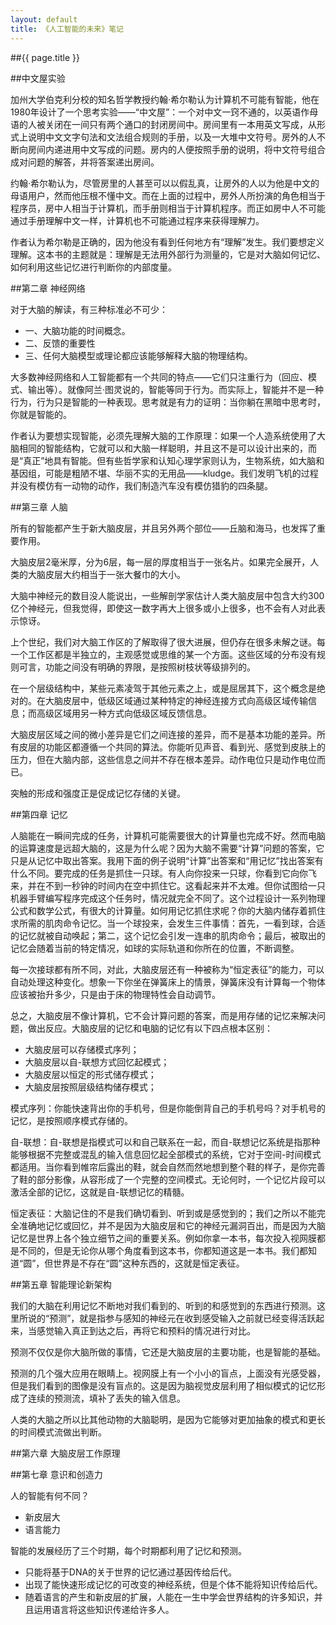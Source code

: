 ```yaml
---
layout: default
title: 《人工智能的未来》笔记
---
```


##{{ page.title }}

##中文屋实验

加州大学伯克利分校的知名哲学教授约翰·希尔勒认为计算机不可能有智能，他在1980年设计了一个思考实验——“中文屋”：一个对中文一窍不通的，以英语作母语的人被关闭在一间只有两个通口的封闭房间中。房间里有一本用英文写成，从形式上说明中文文字句法和文法组合规则的手册，以及一大堆中文符号。房外的人不断向房间内递进用中文写成的问题。房内的人便按照手册的说明，将中文符号组合成对问题的解答，并将答案递出房间。

约翰·希尔勒认为，尽管房里的人甚至可以以假乱真，让房外的人以为他是中文的母语用户，然而他压根不懂中文。而在上面的过程中，房外人所扮演的角色相当于程序员，房中人相当于计算机，而手册则相当于计算机程序。而正如房中人不可能通过手册理解中文一样，计算机也不可能通过程序来获得理解力。

作者认为希尔勒是正确的，因为他没有看到任何地方有“理解”发生。我们要想定义理解。这本书的主题就是：理解是无法用外部行为测量的，它是对大脑如何记忆、如何利用这些记忆进行判断你的内部度量。

##第二章 神经网络

对于大脑的解读，有三种标准必不可少：

- 一、大脑功能的时间概念。
- 二、反馈的重要性
- 三、任何大脑模型或理论都应该能够解释大脑的物理结构。

大多数神经网络和人工智能都有一个共同的特点——它们只注重行为（回应、模式、输出等）。就像阿兰·图灵说的，智能等同于行为。而实际上，智能并不是一种行为，行为只是智能的一种表现。思考就是有力的证明：当你躺在黑暗中思考时，你就是智能的。

作者认为要想实现智能，必须先理解大脑的工作原理：如果一个人造系统使用了大脑相同的智能结构，它就可以和大脑一样聪明，并且这不是可以设计出来的，而是“真正”地具有智能。但有些哲学家和认知心理学家则认为，生物系统，如大脑和基因组，可能是粗陋不堪、华丽不实的无用品——kludge。我们发明飞机的过程并没有模仿有一动物的动作，我们制造汽车没有模仿猎豹的四条腿。

##第三章 人脑

所有的智能都产生于新大脑皮层，并且另外两个部位——丘脑和海马，也发挥了重要作用。

大脑皮层2毫米厚，分为6层，每一层的厚度相当于一张名片。如果完全展开，人类的大脑皮层大约相当于一张大餐巾的大小。

大脑中神经元的数目没人能说出，一些解剖学家估计人类大脑皮层中包含大约300亿个神经元，但我觉得，即使这一数字再大上很多或小上很多，也不会有人对此表示惊讶。

上个世纪，我们对大脑工作区的了解取得了很大进展，但仍存在很多未解之谜。每一个工作区都是半独立的，主观感觉或思维的某一个方面。这些区域的分布没有规则可言，功能之间没有明确的界限，是按照树枝状等级排列的。

在一个层级结构中，某些元素凌驾于其他元素之上，或是屈居其下，这个概念是绝对的。在大脑皮层中，低级区域通过某种特定的神经连接方式向高级区域传输信息；而高级区域用另一种方式向低级区域反馈信息。

大脑皮层区域之间的微小差异是它们之间连接的差异，而不是基本功能的差异。所有皮层的功能区都遵循一个共同的算法。你能听见声音、看到光、感觉到皮肤上的压力，但在大脑内部，这些信息之间并不存在根本差异。动作电位只是动作电位而已。

突触的形成和强度正是促成记忆存储的关键。

##第四章 记忆

人脑能在一瞬间完成的任务，计算机可能需要很大的计算量也完成不好。然而电脑的运算速度是远超大脑的，这是为什么呢？因为大脑不需要“计算”问题的答案，它只是从记忆中取出答案。我用下面的例子说明“计算”出答案和“用记忆”找出答案有什么不同。要完成的任务是抓住一只球。有人向你投来一只球，你看到它向你飞来，并在不到一秒钟的时间内在空中抓住它。这看起来并不太难。但你试图给一只机器手臂编写程序完成这个任务时，情况就完全不同了。这个过程设计一系列物理公式和数学公式，有很大的计算量。如何用记忆抓住求呢？你的大脑内储存着抓住求所需的肌肉命令记忆。当一个球投来，会发生三件事情：首先，一看到球，合适的记忆就被自动唤起；第二，这个记忆会引发一连串的肌肉命令；最后，被取出的记忆会随着当前的特定情况，如球的实际轨道和你所在的位置，不断调整。

每一次接球都有所不同，对此，大脑皮层还有一种被称为“恒定表征”的能力，可以自动处理这种变化。想象一下你坐在弹簧床上的情景，弹簧床没有计算每一个物体应该被抬升多少，只是由于床的物理特性会自动调节。

总之，大脑皮层不像计算机，它不会计算问题的答案，而是用存储的记忆来解决问题，做出反应。大脑皮层的记忆和电脑的记忆有以下四点根本区别：

- 大脑皮层可以存储模式序列；
- 大脑皮层以自-联想方式回忆起模式；
- 大脑皮层以恒定的形式储存模式；
- 大脑皮层按照层级结构储存模式；

模式序列：你能快速背出你的手机号，但是你能倒背自己的手机号吗？对手机号的记忆，是按照顺序模式存储的。

自-联想：自-联想是指模式可以和自己联系在一起，而自-联想记忆系统是指那种能够根据不完整或混乱的输入信息回忆起全部模式的系统，它对于空间-时间模式都适用。当你看到帷帘后露出的鞋，就会自然而然地想到整个鞋的样子，是你完善了鞋的部分影像，从容形成了一个完整的空间模式。无论何时，一个记忆片段可以激活全部的记忆，这就是自-联想记忆的精髓。

恒定表征：大脑记住的不是我们确切看到、听到或是感觉到的；我们之所以不能完全准确地记忆或回忆，并不是因为大脑皮层和它的神经元漏洞百出，而是因为大脑记忆是世界上各个独立细节之间的重要关系。例如你拿一本书，每次投入视网膜都是不同的，但是无论你从哪个角度看到这本书，你都知道这是一本书。我们都知道“圆”，但世界是不存在“圆”这种东西的，这就是恒定表征。

##第五章 智能理论新架构

我们的大脑在利用记忆不断地对我们看到的、听到的和感觉到的东西进行预测。这里所说的“预测”，就是指参与感知的神经元在收到感受输入之前就已经变得活跃起来，当感觉输入真正到达之后，再将它和预料的情况进行对比。

预测不仅仅是你大脑所做的事情，它还是大脑皮层的主要功能，也是智能的基础。

预测的几个强大应用在眼睛上。视网膜上有一个小小的盲点，上面没有光感受器，但是我们看到的图像是没有盲点的。这是因为脑视觉皮层利用了相似模式的记忆形成了连续的预测流，填补了丢失的输入信息。

人类的大脑之所以比其他动物的大脑聪明，是因为它能够对更加抽象的模式和更长的时间模式流做出判断。

##第六章 大脑皮层工作原理



##第七章 意识和创造力

人的智能有何不同？

- 新皮层大
- 语言能力

智能的发展经历了三个时期，每个时期都利用了记忆和预测。

- 只能将基于DNA的关于世界的记忆通过基因传给后代。
- 出现了能快速形成记忆的可改变的神经系统，但是个体不能将知识传给后代。
- 随着语言的产生和新皮层的扩展，人能在一生中学会世界结构的许多知识，并且运用语言将这些知识传递给许多人。

